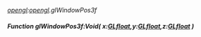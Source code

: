_[opengl](../../modules/opengl/opengl-module.md):[opengl](../../modules/opengl/opengl-module.md).glWindowPos3f_
##### Function glWindowPos3f:Void( x:[GLfloat](../../modules/opengl/opengl-glfloat.md),y:[GLfloat](../../modules/opengl/opengl-glfloat.md),z:[GLfloat](../../modules/opengl/opengl-glfloat.md) )
